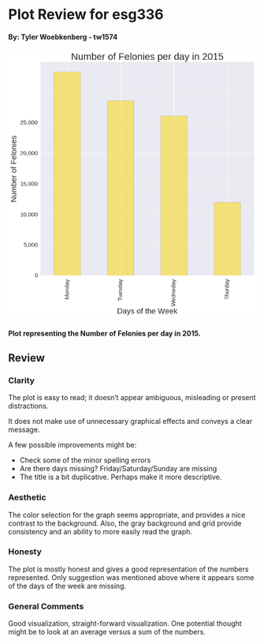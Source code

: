 
# Plot Review for esg336
#### By: Tyler Woebkenberg - tw1574

<img src="https://github.com/tw1574/PUI2016_tw1574/blob/master/HW7_tw1574/Plot_files/HW8plot_esg336.jpg"
alt=" Plot for HW7: esg336" width="850">

#### Plot representing the Number of Felonies per day in 2015.

## Review

### Clarity
The plot is easy to read; it doesn’t appear ambiguous, misleading or present distractions.

It does not make use of unnecessary graphical effects and conveys a clear message.

A few possible improvements might be:

- Check some of the minor spelling errors
- Are there days missing?  Friday/Saturday/Sunday are missing
- The title is a bit duplicative.  Perhaps make it more descriptive.
 
### Aesthetic
The color selection for the graph seems appropriate, and provides a nice contrast to the background.  Also, the gray background and grid provide consistency and an ability to more easily read the graph.

### Honesty
The plot is mostly honest and gives a good representation of the numbers represented.  Only suggestion was mentioned above where it appears some of the days of the week are missing.

### General Comments
Good visualization, straight-forward visualization.  One potential thought might be to look at an average versus a sum of the numbers.
